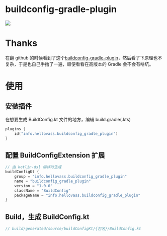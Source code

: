 # buildconfig-gradle-plugin

[![](https://jitpack.io/v/HelloVass/build-config-gradle-plugin.svg)](https://jitpack.io/#HelloVass/build-config-gradle-plugin)

# Thanks

在翻 github 的时候看到了这个[buildconfig-gradle-plugin](https://github.com/PixelOutlaw/buildconfig-gradle-plugin)，然后看了下原理也不复杂，于是也自己手撸了一遍，顺便看看在高版本的 Gradle 会不会有啥坑。

# 使用

## 安装插件

在想要生成 BuildConfig.kt 文件的地方，编辑 build.gradle(.kts)

```kotlin
plugins {
    id("info.hellovass.buildconfig_gradle_plugin")
}
```

## 配置 BuildConfigExtension 扩展

```kotlin
// 由 kotlin-dsl 编译时生成
buildConfigKt {
    group = "info.hellovass.buildconfig_gradle_plugin"
    name = "buildconfig_gradle_plugin"
    version = "1.0.0"
    className = "BuildConfig"
    packageName = "info.hellovass.buildconfig_gradle_plugin"
}
```

## Build，生成 BuildConfig.kt

```kotlin
// build/generated/source/buildConfigKt/{包名}/BuildConfig.kt
```